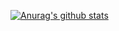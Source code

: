 [![Anurag's github stats](https://github-readme-stats.vercel.app/api?username=dmitsf&count_private=true)](https://github.com/anuraghazra/github-readme-stats)
